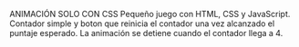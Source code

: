 ANIMACIÓN SOLO CON CSS
Pequeño juego con HTML, CSS y JavaScript. Contador simple y boton que reinicia el contador una vez alcanzado el puntaje esperado. La animación se detiene cuando el contador llega a 4. 
